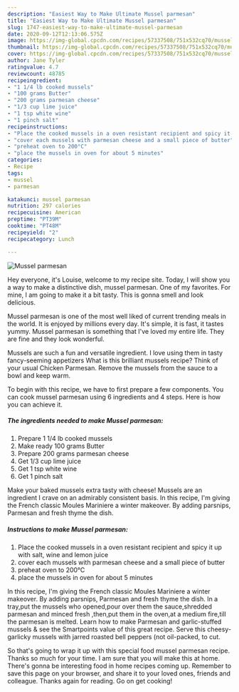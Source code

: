 ```yaml
---
description: "Easiest Way to Make Ultimate Mussel parmesan"
title: "Easiest Way to Make Ultimate Mussel parmesan"
slug: 1747-easiest-way-to-make-ultimate-mussel-parmesan
date: 2020-09-12T12:13:06.575Z
image: https://img-global.cpcdn.com/recipes/57337508/751x532cq70/mussel-parmesan-recipe-main-photo.jpg
thumbnail: https://img-global.cpcdn.com/recipes/57337508/751x532cq70/mussel-parmesan-recipe-main-photo.jpg
cover: https://img-global.cpcdn.com/recipes/57337508/751x532cq70/mussel-parmesan-recipe-main-photo.jpg
author: Jane Tyler
ratingvalue: 4.7
reviewcount: 48785
recipeingredient:
- "1 1/4 lb cooked mussels"
- "100 grams Butter"
- "200 grams parmesan cheese"
- "1/3 cup lime juice"
- "1 tsp white wine"
- "1 pinch salt"
recipeinstructions:
- "Place the cooked mussels in a oven resistant recipient and spicy it up with salt, wine and lemon juice"
- "cover each mussels with parmesan cheese and a small piece of butter"
- "preheat oven to 200°C"
- "place the mussels in oven for about 5 minutes"
categories:
- Recipe
tags:
- mussel
- parmesan

katakunci: mussel parmesan 
nutrition: 297 calories
recipecuisine: American
preptime: "PT39M"
cooktime: "PT48M"
recipeyield: "2"
recipecategory: Lunch

---
```



![Mussel parmesan](https://img-global.cpcdn.com/recipes/57337508/751x532cq70/mussel-parmesan-recipe-main-photo.jpg)

Hey everyone, it's Louise, welcome to my recipe site. Today, I will show you a way to make a distinctive dish, mussel parmesan. One of my favorites. For mine, I am going to make it a bit tasty. This is gonna smell and look delicious.

Mussel parmesan is one of the most well liked of current trending meals in the world. It is enjoyed by millions every day. It's simple, it is fast, it tastes yummy. Mussel parmesan is something that I've loved my entire life. They are fine and they look wonderful.

Mussels are such a fun and versatile ingredient. I love using them in tasty fancy-seeming appetizers What is this brilliant mussels recipe? Think of your usual Chicken Parmesan. Remove the mussels from the sauce to a bowl and keep warm.


To begin with this recipe, we have to first prepare a few components. You can cook mussel parmesan using 6 ingredients and 4 steps. Here is how you can achieve it.

<!--inarticleads1-->

##### The ingredients needed to make Mussel parmesan:

1. Prepare 1 1/4 lb cooked mussels
1. Make ready 100 grams Butter
1. Prepare 200 grams parmesan cheese
1. Get 1/3 cup lime juice
1. Get 1 tsp white wine
1. Get 1 pinch salt


Make your baked mussels extra tasty with cheese! Mussels are an ingredient I crave on an admirably consistent basis. In this recipe, I&#39;m giving the French classic Moules Mariniere a winter makeover. By adding parsnips, Parmesan and fresh thyme the dish. 

<!--inarticleads2-->

##### Instructions to make Mussel parmesan:

1. Place the cooked mussels in a oven resistant recipient and spicy it up with salt, wine and lemon juice
1. cover each mussels with parmesan cheese and a small piece of butter
1. preheat oven to 200°C
1. place the mussels in oven for about 5 minutes


In this recipe, I&#39;m giving the French classic Moules Mariniere a winter makeover. By adding parsnips, Parmesan and fresh thyme the dish. In a tray,put the mussels who opened,pour over them the sauce,shredded parmesan and minced fresh ,then,put them in the oven,at a medium fire,till the parmesan is melted. Learn how to make Parmesan and garlic-stuffed mussels &amp; see the Smartpoints value of this great recipe. Serve this cheesy-garlicky mussels with jarred roasted bell peppers (not oil-packed, to cut. 

So that's going to wrap it up with this special food mussel parmesan recipe. Thanks so much for your time. I am sure that you will make this at home. There's gonna be interesting food in home recipes coming up. Remember to save this page on your browser, and share it to your loved ones, friends and colleague. Thanks again for reading. Go on get cooking!
